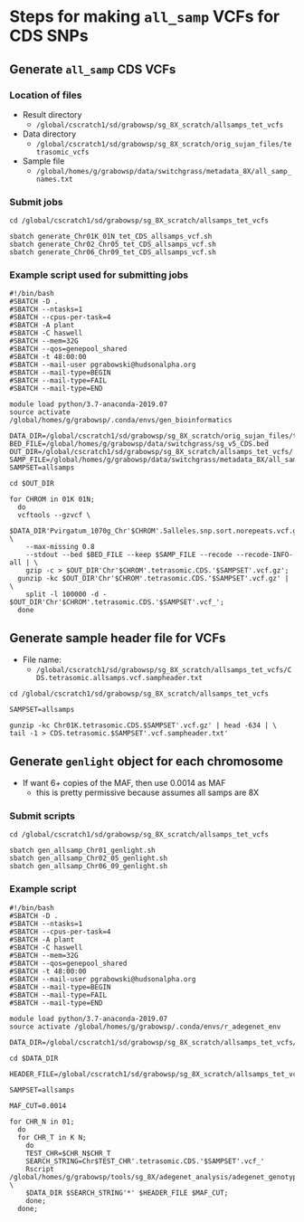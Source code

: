 # Steps for making `all_samp` VCFs for CDS SNPs

## Generate `all_samp` CDS VCFs
### Location of files
* Result directory
  * `/global/cscratch1/sd/grabowsp/sg_8X_scratch/allsamps_tet_vcfs`
* Data directory
  * `/global/cscratch1/sd/grabowsp/sg_8X_scratch/orig_sujan_files/tetrasomic_vcfs`
* Sample file
  * `/global/homes/g/grabowsp/data/switchgrass/metadata_8X/all_samp_names.txt`
### Submit jobs
```
cd /global/cscratch1/sd/grabowsp/sg_8X_scratch/allsamps_tet_vcfs

sbatch generate_Chr01K_01N_tet_CDS_allsamps_vcf.sh
sbatch generate_Chr02_Chr05_tet_CDS_allsamps_vcf.sh
sbatch generate_Chr06_Chr09_tet_CDS_allsamps_vcf.sh
```

### Example script used for submitting jobs
```
#!/bin/bash
#SBATCH -D .
#SBATCH --ntasks=1
#SBATCH --cpus-per-task=4
#SBATCH -A plant
#SBATCH -C haswell
#SBATCH --mem=32G
#SBATCH --qos=genepool_shared
#SBATCH -t 48:00:00
#SBATCH --mail-user pgrabowski@hudsonalpha.org
#SBATCH --mail-type=BEGIN
#SBATCH --mail-type=FAIL
#SBATCH --mail-type=END

module load python/3.7-anaconda-2019.07
source activate /global/homes/g/grabowsp/.conda/envs/gen_bioinformatics

DATA_DIR=/global/cscratch1/sd/grabowsp/sg_8X_scratch/orig_sujan_files/tetrasomic_vcfs/
BED_FILE=/global/homes/g/grabowsp/data/switchgrass/sg_v5_CDS.bed
OUT_DIR=/global/cscratch1/sd/grabowsp/sg_8X_scratch/allsamps_tet_vcfs/
SAMP_FILE=/global/homes/g/grabowsp/data/switchgrass/metadata_8X/all_samp_names.txt
SAMPSET=allsamps

cd $OUT_DIR

for CHROM in 01K 01N;
  do
  vcftools --gzvcf \
    $DATA_DIR'Pvirgatum_1070g_Chr'$CHROM'.5alleles.snp.sort.norepeats.vcf.gz' \
    --max-missing 0.8
    --stdout --bed $BED_FILE --keep $SAMP_FILE --recode --recode-INFO-all | \
    gzip -c > $OUT_DIR'Chr'$CHROM'.tetrasomic.CDS.'$SAMPSET'.vcf.gz';
  gunzip -kc $OUT_DIR'Chr'$CHROM'.tetrasomic.CDS.'$SAMPSET'.vcf.gz' | \
    split -l 100000 -d - $OUT_DIR'Chr'$CHROM'.tetrasomic.CDS.'$SAMPSET'.vcf_';  
  done

```

## Generate sample header file for VCFs
* File name: 
  * `/global/cscratch1/sd/grabowsp/sg_8X_scratch/allsamps_tet_vcfs/CDS.tetrasomic.allsamps.vcf.sampheader.txt`
```
cd /global/cscratch1/sd/grabowsp/sg_8X_scratch/allsamps_tet_vcfs

SAMPSET=allsamps

gunzip -kc Chr01K.tetrasomic.CDS.$SAMPSET'.vcf.gz' | head -634 | \
tail -1 > CDS.tetrasomic.$SAMPSET'.vcf.sampheader.txt'
```

## Generate `genlight` object for each chromosome
* If want 6+ copies of the MAF, then use 0.0014 as MAF
  * this is pretty permissive because assumes all samps are 8X
### Submit scripts
```
cd /global/cscratch1/sd/grabowsp/sg_8X_scratch/allsamps_tet_vcfs

sbatch gen_allsamp_Chr01_genlight.sh
sbatch gen_allsamp_Chr02_05_genlight.sh
sbatch gen_allsamp_Chr06_09_genlight.sh
```
### Example script
```
#!/bin/bash
#SBATCH -D .
#SBATCH --ntasks=1
#SBATCH --cpus-per-task=4
#SBATCH -A plant
#SBATCH -C haswell
#SBATCH --mem=32G
#SBATCH --qos=genepool_shared
#SBATCH -t 48:00:00
#SBATCH --mail-user pgrabowski@hudsonalpha.org
#SBATCH --mail-type=BEGIN
#SBATCH --mail-type=FAIL
#SBATCH --mail-type=END

module load python/3.7-anaconda-2019.07
source activate /global/homes/g/grabowsp/.conda/envs/r_adegenet_env

DATA_DIR=/global/cscratch1/sd/grabowsp/sg_8X_scratch/allsamps_tet_vcfs/

cd $DATA_DIR

HEADER_FILE=/global/cscratch1/sd/grabowsp/sg_8X_scratch/allsamps_tet_vcfs/CDS.tetrasomic.allsamps.vcf.sampheader.txt

SAMPSET=allsamps

MAF_CUT=0.0014

for CHR_N in 01;
  do
  for CHR_T in K N;
    do
    TEST_CHR=$CHR_N$CHR_T
    SEARCH_STRING=Chr$TEST_CHR'.tetrasomic.CDS.'$SAMPSET'.vcf_'
    Rscript /global/homes/g/grabowsp/tools/sg_8X/adegenet_analysis/adegenet_genotype_generation/make_Chr_genlight_objs.r \
    $DATA_DIR $SEARCH_STRING'*' $HEADER_FILE $MAF_CUT;
    done;
  done;

```


